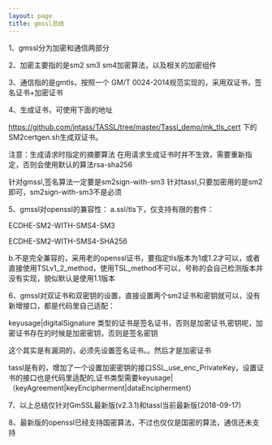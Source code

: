 ```yaml
---
layout: page
title: gmssl总结
---
```


1、gmssl分为加密和通信两部分

2、加密主要指的是sm2 sm3 sm4加密算法，以及相关的加密组件

3、通信指的是gmtls，按照一个 GM/T 0024-2014规范实现的，采用双证书，签名证书+加密证书

4、生成证书，可使用下面的地址

https://github.com/jntass/TASSL/tree/master/Tassl_demo/mk_tls_cert
下的SM2certgen.sh生成双证书。

注意：生成请求时指定的摘要算法 在用请求生成证书时并不生效，需要重新指定，否则会使用默认的算法rsa-sha256

针对gmssl,签名算法一定要是sm2sign-with-sm3
针对tassl,只要加密用的是sm2即可，sm2sign-with-sm3不是必须

5、gmssl对openssl的兼容性：
a.ssl/tls下，仅支持有限的套件：

  ECDHE-SM2-WITH-SMS4-SM3

  ECDHE-SM2-WITH-SMS4-SHA256

b.不是完全兼容的，采用老的openssl证书，要指定tls版本为1或1.2才可以，或者直接使用TSLv1_2_method，使用TSL_method不可以，号称的会自己检测版本并没有实现，貌似默认是使用1.1版本

6、gmssl对双证书和双密钥的设置，直接设置两个sm2证书和密钥就可以，没有新增接口，都是代码里自己适配：

  keyusage|digitalSignature 类型的证书是签名证书，否则是加密证书,密钥呢，加密证书存在的时候是加密密钥，否则是签名密钥

  这个其实是有漏洞的，必须先设置签名证书。。然后才是加密证书

tassl是有的，增加了一个设置加密密钥的接口SSL_use_enc_PrivateKey，设置证书的接口也是代码里适配的,证书类型需要keyusage|（keyAgreement|keyEncipherment|dataEncipherment）

7、以上总结仅针对GmSSL最新版(v2.3.1)和tassl当前最新版(2018-09-17)

8、最新版的openssl已经支持国密算法，不过也仅仅是国密的算法，通信还未支持
